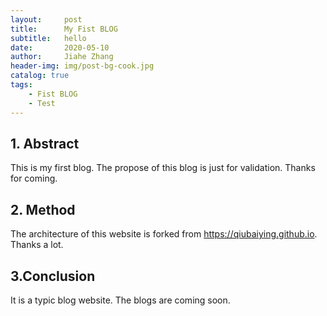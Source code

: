 ```yaml
---
layout:     post
title:      My Fist BLOG
subtitle:   hello
date:       2020-05-10
author:     Jiahe Zhang
header-img: img/post-bg-cook.jpg
catalog: true
tags:
    - Fist BLOG
    - Test
---
```


## 1. Abstract

This is my first blog. The propose of this blog is just for validation. Thanks for coming.

## 2. Method

The architecture of this website is forked from <https://qiubaiying.github.io>. Thanks a lot.

## 3.Conclusion

It is a typic blog website. The blogs are coming soon.
